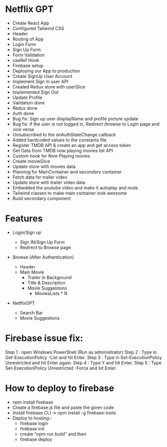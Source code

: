 # Netflix GPT
- Create React App
- Configured Tailwind CSS
- Header
- Routing of App
- Login Form
- Sign Up Form
- Form Validation
- useRef Hook
- Firebase setup
- Deploying our App to production
- Create SignUp User Account
- Implement Sign In user API
- Created Redux store with userSlice
- Implemented Sign Out
- Update Profile
- Validation done
- Redux done
- Auth done
- Bug fix: Sign up user displayName and profile picture update
- Bug fix: if the user is not logged in, Redirect /browse to Login page and vice versa
- Unsubscribed to the onAuthStateChange callback
- Added hardcoded values to the constants file
- Register TMDB API & create an app and get access token
- Get Data from TMDB now playing movies list API
- Custom hook for Now Playing movies
- Create movieSlice
- Update store with movies data
- Planning for MainContainer and secondary container
- Fetch data for trailer video
- Update store with trailer video data
- Embedded the youtube video and make it autoplay and mute
- Tailwind classes to make main container look awesome
- Build secondary component

# Features
- Login/Sign up
    - Sign IN/Sign Up Form
    - Redirect to Browse page
- Browse (After Authentication)
    - Header
    - Main Movie
        - Trailer in Background
        - Title & Description
        - Movie Suggestions
            - MoviesLists * N

- NetflixGPT
    - Search Bar
    - Movie Suggestions

# Firebase issue fix:
Step 1 : open Windows PowerShell (Run as administrator)
Step 2 : Type in Get-ExecutionPolicy -List and hit Enter.
Step 3 : Type in Set-ExecutionPolicy Unrestricted and hit Enter again.
Step 4 : Type Y and hit Enter.
Step 5 : Type Set-ExecutionPolicy Unrestricted -Force and hit Enter.

# How to deploy to firebase
- npm install firebase
- Create a firebase.js file and paste the given code
- Install firebase CLI  ->   npm install -g firebase-tools
- Deploy to hosting:-
  - firebase login
  - firebase init
  - create "npm run build" and then
  - firebase deploy